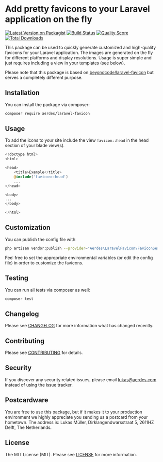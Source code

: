 # Add pretty favicons to your Laravel application on the fly

[![Latest Version on Packagist](https://img.shields.io/packagist/v/aerdes/laravel-favicon.svg?style=flat-square)](https://packagist.org/packages/aerdes/laravel-favicon)
[![Build Status](https://img.shields.io/travis/aerdes/laravel-favicon/master.svg?style=flat-square)](https://travis-ci.org/aerdes/laravel-favicon)
[![Quality Score](https://img.shields.io/scrutinizer/g/aerdes/laravel-favicon.svg?style=flat-square)](https://scrutinizer-ci.com/g/aerdes/laravel-favicon)
[![Total Downloads](https://img.shields.io/packagist/dt/aerdes/laravel-favicon.svg?style=flat-square)](https://packagist.org/packages/aerdes/laravel-favicon)

This package can be used to quickly generate customized and high-quality favicons for your Laravel application. The images are generated on the fly for different platforms and display resolutions. Usage is super simple and just requires including a view in your templates (see below).

Please note that this package is based on [beyondcode/laravel-favicon](https://packagist.org/packages/beyondcode/laravel-favicon) but serves a completely different purpose. 

## Installation

You can install the package via composer:

```bash
composer require aerdes/laravel-favicon
```

## Usage

To add the icons to your site include the view ```favicon::head``` in the head section of your blade view(s).

``` php
<!doctype html>
<html>

<head>
    <title>Example</title>
    @include('favicon::head')
    ...
</head>

<body>
...
</body>

</html>
```

## Customization

You can publish the config file with:

```bash
php artisan vendor:publish --provider="Aerdes\LaravelFavicon\FaviconServiceProvider" --tag="config"
```

Feel free to set the appropriate environmental variables (or edit the config file) in order to customize the favicons.

## Testing

You can run all tests via composer as well:

``` bash
composer test
```

## Changelog

Please see [CHANGELOG](CHANGELOG.md) for more information what has changed recently.

## Contributing

Please see [CONTRIBUTING](CONTRIBUTING.md) for details.

## Security

If you discover any security related issues, please email [lukas@aerdes.com](mailto:lukas@aerdes.com) instead of using the issue tracker.

## Postcardware

You are free to use this package, but if it makes it to your production environment we highly appreciate you sending us a postcard from your hometown. The address is: Lukas Müller, Dirklangendwarsstraat 5, 2611HZ Delft, The Netherlands.

## License

The MIT License (MIT). Please see [LICENSE](LICENSE.md) for more information.